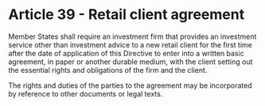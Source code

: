 # Article 39 - Retail client agreement


Member States shall require an investment firm that provides an investment service other than investment advice to a new retail client for the first time after the date of application of this Directive to enter into a written basic agreement, in paper or another durable medium, with the client setting out the essential rights and obligations of the firm and the client.

The rights and duties of the parties to the agreement may be incorporated by reference to other documents or legal texts.

